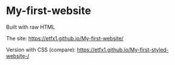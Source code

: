 # My-first-website
Built with raw HTML

The site:
https://etfx1.github.io/My-first-website/

Version with CSS (compare):
https://etfx1.github.io/My-first-styled-website-/
